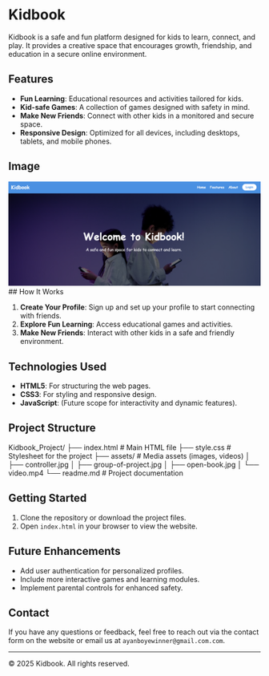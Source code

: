 # Kidbook

Kidbook is a safe and fun platform designed for kids to learn, connect, and play. It provides a creative space that encourages growth, friendship, and education in a secure online environment.

## Features

- **Fun Learning**: Educational resources and activities tailored for kids.
- **Kid-safe Games**: A collection of games designed with safety in mind.
- **Make New Friends**: Connect with other kids in a monitored and secure space.
- **Responsive Design**: Optimized for all devices, including desktops, tablets, and mobile phones.

## Image

<img src="assets/Screenshot 2025-04-26 030217.png">
## How It Works

1. **Create Your Profile**: Sign up and set up your profile to start connecting with friends.
2. **Explore Fun Learning**: Access educational games and activities.
3. **Make New Friends**: Interact with other kids in a safe and friendly environment.

## Technologies Used

- **HTML5**: For structuring the web pages.
- **CSS3**: For styling and responsive design.
- **JavaScript**: (Future scope for interactivity and dynamic features).

## Project Structure

Kidbook_Project/ ├── index.html # Main HTML file ├── style.css # Stylesheet for the project ├── assets/ # Media assets (images, videos) │ ├── controller.jpg │ ├── group-of-project.jpg │ ├── open-book.jpg │ └── video.mp4 └── readme.md # Project documentation

## Getting Started

1. Clone the repository or download the project files.
2. Open `index.html` in your browser to view the website.

## Future Enhancements

- Add user authentication for personalized profiles.
- Include more interactive games and learning modules.
- Implement parental controls for enhanced safety.

## Contact

If you have any questions or feedback, feel free to reach out via the contact form on the website or email us at `ayanboyewinner@gmail.com.com`.

---

&copy; 2025 Kidbook. All rights reserved.
